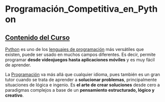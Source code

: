 # Programación_Competitiva_en_Python

## [Contenido del Curso](Programación_Competitiva_en_Python/Agenda.md)

[Python](https://es.wikipedia.org/wiki/Python) es uno de los [lenguajes de programación](https://es.wikipedia.org/wiki/Lenguaje_de_programaci%C3%B3n) más versátiles que existen, puede ser usado en muchos campos diferentes. Es decir, permite programar **desde videojuegos hasta aplicaciones móviles** y es muy fácil de aprender.

La [Programación](https://es.wikipedia.org/wiki/Programaci%C3%B3n) va más allá que cualquier idioma, pues también es un gran tutor cuando se trata de aprender a **solucionar problemas**, principalmente situaciones de lógica e ingenio. Es **el arte de crear soluciones** desde cero a paradigmas complejos a base de un **pensamiento estructurado, lógico y creativo**.
